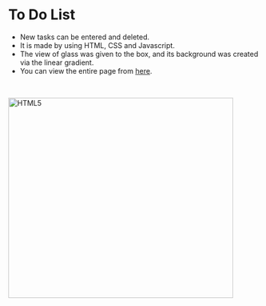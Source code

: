 # To Do List 

- New tasks can be entered and deleted.
- It is made by using HTML, CSS and Javascript.
- The view of glass was given to the box, and its background was created via the linear gradient.
- You can view the entire page from [here](https://ecemgo-todolist-js.netlify.app/).

<br>
<p align="left">
<img src="https://user-images.githubusercontent.com/13468728/219592670-82898641-612a-47de-8488-9453726786a8.jpg" title="HTML5" alt="HTML5" width="450" height="400"/>
</p>

